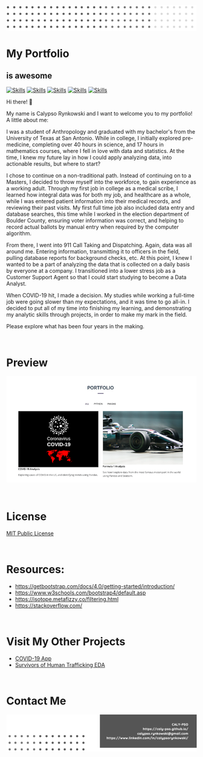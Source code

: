 <!-- Add banner here -->

[![Header](https://github.com/caly-pso/caly-pso.github.io/blob/main/assets/img/header.png)](#Header)

# My Portfolio
## is awesome

<!-- buttons -->

[![Skills](https://img.shields.io/badge/-HTML--5-green?style=for-the-badge)](#Skills)
[![Skills](https://img.shields.io/badge/-CSS--3-yellowgreen?style=for-the-badge)](#Skills)
[![Skills](https://img.shields.io/badge/-JS-yellow?style=for-the-badge)](#Skills)
[![Skills](https://img.shields.io/badge/-Bootstrap-orange?style=for-the-badge)](#Skills)
[![Skills](https://img.shields.io/badge/-Isotope-red?style=for-the-badge)](#Skills)

<!--Colors: brightgreengreenyellowgreenyelloworangeredbluelightgrey
successimportantcriticalinformationalinactive
bluevioletff69b49cf-->

Hi there! 🙌

My name is Calypso Rynkowski and I want to welcome you to my portfolio! A little about me:

I was a student of Anthropology and graduated with my bachelor's from the University of Texas at San Antonio. While in college, I initially explored pre-medicine, completing over 40 hours in science, and 17 hours in mathematics courses, where I fell in love with data and statistics. At the time, I knew my future lay in how I could apply analyzing data, into actionable results, but where to start?

I chose to continue on a non-traditional path. Instead of continuing on to a Masters, I decided to throw myself into the workforce, to gain experience as a working adult. Through my first job in college as a medical scribe, I learned how integral data was for both my job, and healthcare as a whole, while I was entered patient information into their medical records, and reviewing their past visits. My first full time job also included data entry and database searches, this time while I worked in the election department of Boulder County, ensuring voter information was correct, and helping to record actual ballots by manual entry when required by the computer algorithm.

From there, I went into 911 Call Taking and Dispatching. Again, data was all around me. Entering information, transmitting it to officers in the field, pulling database reports for background checks, etc. At this point, I knew I wanted to be a part of analyzing the data that is collected on a daily basis by everyone at a company. I transitioned into a lower stress job as a Customer Support Agent so that I could start studying to become a Data Analyst.

When COVID-19 hit, I made a decision. My studies while working a full-time job were going slower than my expectations, and it was time to go all-in. I decided to put all of my time into finishing my learning, and demonstrating my analytic skills through projects, in order to make my mark in the field.

Please explore what has been four years in the making.

<br>

# Preview

<!-- project preview -->

[![Notebook Preview](https://github.com/caly-pso/caly-pso.github.io/blob/main/assets/img/preview.png)](https://caly-pso.github.io/)

<br>

# License

[MIT Public License](https://github.com/caly-pso/caly-pso.github.io/blob/main/LICENSE.md)

<br>

# Resources:

- https://getbootstrap.com/docs/4.0/getting-started/introduction/
- https://www.w3schools.com/bootstrap4/default.asp
- https://isotope.metafizzy.co/filtering.html
- https://stackoverflow.com/

<br>

<!-- Add the footer here -->

# Visit My Other Projects

- [COVID-19 App](https://github.com/caly-pso/covid_app)
- [Survivors of Human Trafficking EDA](https://github.com/caly-pso/EDA_trafficking_survivors)

<br>

# Contact Me

[![Footer](https://github.com/caly-pso/caly-pso.github.io/blob/main/assets/img/footer.png)](#Footer)
